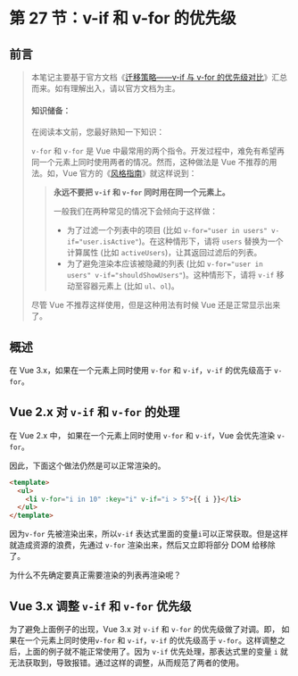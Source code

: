 # 第 27 节：v-if 和 v-for 的优先级

## 前言

> 本笔记主要基于官方文档《[迁移策略——v-if 与 v-for 的优先级对比](https://v3.cn.vuejs.org/guide/migration/v-if-v-for.html)》汇总而来。如有理解出入，请以官方文档为主。
>
> #### 知识储备：
>
> 在阅读本文前，您最好熟知一下知识：
>
> `v-for` 和 `v-for` 是 Vue 中最常用的两个指令。开发过程中，难免有希望再同一个元素上同时使用两者的情况。然而，这种做法是 Vue 不推荐的用法。如，Vue 官方的《[风格指南](https://cn.vuejs.org/v2/style-guide/#避免-v-if-和-v-for-用在一起-必要)》就这样说到：
>
> > **永远不要把 `v-if` 和 `v-for` 同时用在同一个元素上。**
> >
> > 一般我们在两种常见的情况下会倾向于这样做：
> >
> > - 为了过滤一个列表中的项目 (比如 `v-for="user in users" v-if="user.isActive"`)。在这种情形下，请将 `users` 替换为一个计算属性 (比如 `activeUsers`)，让其返回过滤后的列表。
> > - 为了避免渲染本应该被隐藏的列表 (比如 `v-for="user in users" v-if="shouldShowUsers"`)。这种情形下，请将 `v-if` 移动至容器元素上 (比如 `ul`、`ol`)。
>
> 尽管 Vue 不推荐这样使用，但是这种用法有时候 Vue 还是正常显示出来了。

## 概述

在 Vue 3.x，如果在一个元素上同时使用 `v-for` 和 `v-if`，`v-if` 的优先级高于 `v-for`。

## Vue 2.x 对 `v-if` 和 `v-for` 的处理

在 Vue 2.x 中， 如果在一个元素上同时使用 `v-for` 和 `v-if`，Vue 会优先渲染 `v-for`。

因此，下面这个做法仍然是可以正常渲染的。

```html
<template>
  <ul>
    <li v-for="i in 10" :key="i" v-if="i > 5">{{ i }}</li>
  </ul>
</template>
```

因为`v-for` 先被渲染出来，所以`v-if` 表达式里面的变量`i`可以正常获取。但是这样就造成资源的浪费，先通过 `v-for` 渲染出来，然后又立即将部分 DOM 给移除了。

为什么不先确定要真正需要渲染的列表再渲染呢？

## Vue 3.x 调整 `v-if` 和 `v-for` 优先级

为了避免上面例子的出现，Vue 3.x 对 `v-if` 和 `v-for` 的优先级做了对调。即， 如果在一个元素上同时使用`v-for` 和 `v-if`，`v-if` 的优先级高于 `v-for`。这样调整之后，上面的例子就不能正常使用了。因为 `v-if` 优先处理，那表达式里的变量 `i` 就无法获取到，导致报错。通过这样的调整，从而规范了两者的使用。
